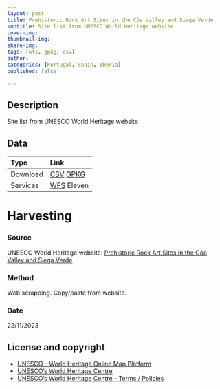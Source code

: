 ```yaml
---
layout: post
title: Prehistoric Rock Art Sites in the Côa Valley and Siega Verde
subtitle: Site list from UNESCO World Heritage website
cover-img: 
thumbnail-img: 
share-img: 
tags: [wfs, gpkg, csv]
author: 
categories: [Portugal, Spain, Iberia]
published: false

---
```


## Description
Site list from UNESCO World Heritage website

## Data

| Type | Link |
| :------ |:--- |
| Download | [CSV](https://whc.unesco.org/en/list/866/maps/) [GPKG](https://whc.unesco.org/en/list/866/maps/) |
| Services | [WFS](https://whc.unesco.org/en/list/866/maps/) Eleven |



# Harvesting
### Source
UNESCO World Heritage website:  [Prehistoric Rock Art Sites in the Côa Valley and Siega Verde](https://whc.unesco.org/en/list/866/maps/)

### Method
Web scrapping. Copy/paste from website.

### Date
22/11/2023

## License and copyright
* [UNESCO - World Heritage Online Map Platform](https://whc.unesco.org/en/list/) 
* [UNESCO’s World Heritage Centre](https://whc.unesco.org/)
* [UNESCO’s World Heritage Centre - Terms / Policies](https://whc.unesco.org/en/disclaimer/) 
